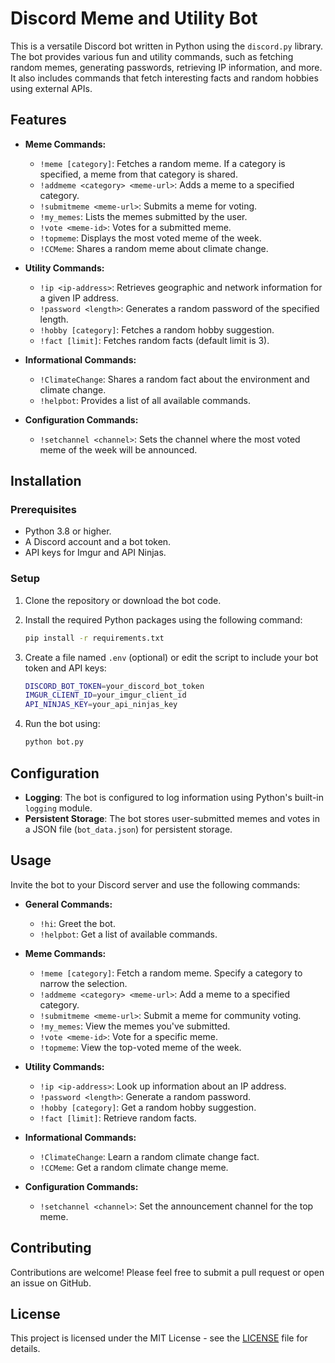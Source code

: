 # Discord Meme and Utility Bot

This is a versatile Discord bot written in Python using the `discord.py` library. The bot provides various fun and utility commands, such as fetching random memes, generating passwords, retrieving IP information, and more. It also includes commands that fetch interesting facts and random hobbies using external APIs.

## Features

- **Meme Commands:**
  - `!meme [category]`: Fetches a random meme. If a category is specified, a meme from that category is shared.
  - `!addmeme <category> <meme-url>`: Adds a meme to a specified category.
  - `!submitmeme <meme-url>`: Submits a meme for voting.
  - `!my_memes`: Lists the memes submitted by the user.
  - `!vote <meme-id>`: Votes for a submitted meme.
  - `!topmeme`: Displays the most voted meme of the week.
  - `!CCMeme`: Shares a random meme about climate change.

- **Utility Commands:**
  - `!ip <ip-address>`: Retrieves geographic and network information for a given IP address.
  - `!password <length>`: Generates a random password of the specified length.
  - `!hobby [category]`: Fetches a random hobby suggestion.
  - `!fact [limit]`: Fetches random facts (default limit is 3).

- **Informational Commands:**
  - `!ClimateChange`: Shares a random fact about the environment and climate change.
  - `!helpbot`: Provides a list of all available commands.

- **Configuration Commands:**
  - `!setchannel <channel>`: Sets the channel where the most voted meme of the week will be announced.

## Installation

### Prerequisites

- Python 3.8 or higher.
- A Discord account and a bot token.
- API keys for Imgur and API Ninjas.

### Setup

1. Clone the repository or download the bot code.
2. Install the required Python packages using the following command:

    ```bash
    pip install -r requirements.txt
    ```

3. Create a file named `.env` (optional) or edit the script to include your bot token and API keys:

    ```bash
    DISCORD_BOT_TOKEN=your_discord_bot_token
    IMGUR_CLIENT_ID=your_imgur_client_id
    API_NINJAS_KEY=your_api_ninjas_key
    ```

4. Run the bot using:

    ```bash
    python bot.py
    ```

## Configuration

- **Logging**: The bot is configured to log information using Python's built-in `logging` module.
- **Persistent Storage**: The bot stores user-submitted memes and votes in a JSON file (`bot_data.json`) for persistent storage.

## Usage

Invite the bot to your Discord server and use the following commands:

- **General Commands:**
  - `!hi`: Greet the bot.
  - `!helpbot`: Get a list of available commands.

- **Meme Commands:**
  - `!meme [category]`: Fetch a random meme. Specify a category to narrow the selection.
  - `!addmeme <category> <meme-url>`: Add a meme to a specified category.
  - `!submitmeme <meme-url>`: Submit a meme for community voting.
  - `!my_memes`: View the memes you've submitted.
  - `!vote <meme-id>`: Vote for a specific meme.
  - `!topmeme`: View the top-voted meme of the week.

- **Utility Commands:**
  - `!ip <ip-address>`: Look up information about an IP address.
  - `!password <length>`: Generate a random password.
  - `!hobby [category]`: Get a random hobby suggestion.
  - `!fact [limit]`: Retrieve random facts.

- **Informational Commands:**
  - `!ClimateChange`: Learn a random climate change fact.
  - `!CCMeme`: Get a random climate change meme.

- **Configuration Commands:**
  - `!setchannel <channel>`: Set the announcement channel for the top meme.

## Contributing

Contributions are welcome! Please feel free to submit a pull request or open an issue on GitHub.

## License

This project is licensed under the MIT License - see the [LICENSE](LICENSE) file for details.
